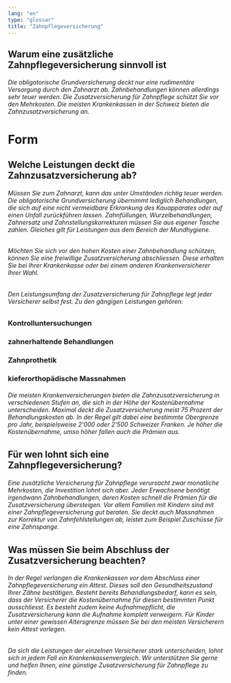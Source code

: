 ```yaml
---
lang: "en"
type: "glossar"
title: "Zahnpflegeversicherung"
---
```


## Warum eine zusätzliche Zahnpflegeversicherung sinnvoll ist

###### Die obligatorische Grundversicherung deckt nur eine rudimentäre Versorgung durch den Zahnarzt ab. Zahnbehandlungen können allerdings sehr teuer werden. Die Zusatzversicherung für Zahnpflege schützt Sie vor den Mehrkosten. Die meisten Krankenkassen in der Schweiz bieten die Zahnzusatzversicherung an.

# Form

## Welche Leistungen deckt die Zahnzusatzversicherung ab?

###### Müssen Sie zum Zahnarzt, kann das unter Umständen richtig teuer werden. Die obligatorische Grundversicherung übernimmt lediglich Behandlungen, die sich auf eine nicht vermeidbare Erkrankung des Kauapparates oder auf einen Unfall zurückführen lassen. Zahnfüllungen, Wurzelbehandlungen, Zahnersatz und Zahnstellungskorrekturen müssen Sie aus eigener Tasche zahlen. Gleiches gilt für Leistungen aus dem Bereich der Mundhygiene.

###### Möchten Sie sich vor den hohen Kosten einer Zahnbehandlung schützen, können Sie eine freiwillige Zusatzversicherung abschliessen. Diese erhalten Sie bei Ihrer Krankenkasse oder bei einem anderen Krankenversicherer Ihrer Wahl.

###### Den Leistungsumfang der Zusatzversicherung für Zahnpflege legt jeder Versicherer selbst fest. Zu den gängigen Leistungen gehören:

### Kontrolluntersuchungen

### zahnerhaltende Behandlungen

### Zahnprothetik

### kieferorthopädische Massnahmen

###### Die meisten Krankenversicherungen bieten die Zahnzusatzversicherung in verschiedenen Stufen an, die sich in der Höhe der Kostenübernahme unterscheiden. Maximal deckt die Zusatzversicherung meist 75 Prozent der Behandlungskosten ab. In der Regel gilt dabei eine bestimmte Obergrenze pro Jahr, beispielsweise 2'000 oder 2'500 Schweizer Franken. Je höher die Kostenübernahme, umso höher fallen auch die Prämien aus.

## Für wen lohnt sich eine Zahnpflegeversicherung?

###### Eine zusätzliche Versicherung für Zahnpflege verursacht zwar monatliche Mehrkosten, die Investition lohnt sich aber. Jeder Erwachsene benötigt irgendwann Zahnbehandlungen, deren Kosten schnell die Prämien für die Zusatzversicherung übersteigen. Vor allem Familien mit Kindern sind mit einer Zahnpflegeversicherung gut beraten. Sie deckt auch Massnahmen zur Korrektur von Zahnfehlstellungen ab, leistet zum Beispiel Zuschüsse für eine Zahnspange.

## Was müssen Sie beim Abschluss der Zusatzversicherung beachten?

###### In der Regel verlangen die Krankenkassen vor dem Abschluss einer Zahnpflegeversicherung ein Attest. Dieses soll den Gesundheitszustand Ihrer Zähne bestätigen. Besteht bereits Behandlungsbedarf, kann es sein, dass der Versicherer die Kostenübernahme für diesen bestimmten Punkt ausschliesst. Es besteht zudem keine Aufnahmepflicht, die Zusatzversicherung kann die Aufnahme komplett verweigern. Für Kinder unter einer gewissen Altersgrenze müssen Sie bei den meisten Versicherern kein Attest vorlegen.

###### Da sich die Leistungen der einzelnen Versicherer stark unterscheiden, lohnt sich in jedem Fall ein Krankenkassenvergleich. Wir unterstützen Sie gerne und helfen Ihnen, eine günstige Zusatzversicherung für Zahnpflege zu finden.
